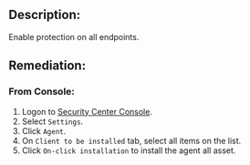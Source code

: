 ## Description:

Enable protection on all endpoints.

## Remediation:

### From Console:

1. Logon to [Security Center Console](https://yundun.console.aliyun.com/).
2. Select `Settings`.
3. Click `Agent`.
4. On `Client to be installed` tab, select all items on the list.
5. Click `On-click installation` to install the agent all asset.
